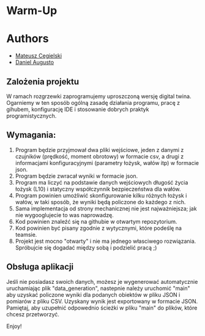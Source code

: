 # Warm-Up

# Authors
- [Mateusz Cegielski](https://github.com/MateuszCegielski)
- [Daniel Augusto](https://github.com/ad50922)

## Zalożenia projektu 

W ramach rozgrzewki zaprogramujemy uproszczoną wersję digital twina.
Ogarniemy w ten sposób ogólną zasadę działania programu, pracę z gihubem,
konfigurację IDE i stosowanie dobrych praktyk programistycznych.

## Wymagania:
1. Program będzie przyjmował dwa pliki wejściowe, jeden z danymi z czujników (prędkość, moment obrotowy) w formacie csv, a drugi z informacjami konfiguracyjnymi (parametry łożysk, wałów itp) w formacie json.
2. Program będzie zwracał wyniki w formacie json.
3. Program ma liczyć na podstawie danych wejściowych długość życia łożysk (L10)
i statyczny współczynnik bezpieczeństwa dla wałów.
4. Program powinien umożliwić skonfigurowanie kilku różnych łożysk i wałów, w taki
sposób, że wyniki będą policzone do każdego z nich.
5. Sama implementacja od strony mechanicznej nie jest najważniejsza; jak nie wygooglujecie
to was naprowadzę.
6. Kod powinien znaleźć się na githubie w otwartym repozytorium.
7. Kod powinien być pisany zgodnie z wytycznymi, które podeślę na teamsie.
8. Projekt jest mocno "otwarty" i nie ma jednego własciwego rozwiązania. Spróbujcie się
dogadać między sobą i podzielić pracą ;)

## Obsługa aplikacji 
Jeśli nie posiadasz swoich danych, możesz je wygenerować automatycznie uruchamiając plik "data_generation", nastepnie należy uruchomić "main" aby uzyskać policzone wyniki dla podanych obiektów w pliku JSON i pomiarów z pliku CSV. Uzyskany wynik jest exportowany w formacie JSON. Pamiętaj, aby uzupełnić odpowednio ścieżki w pliku "main" do plików, które chcesz przetworzyć. 

Enjoy! 
